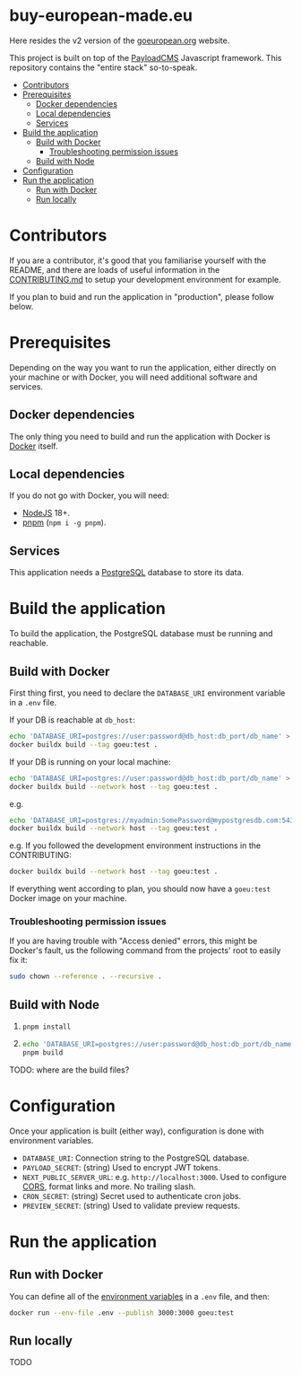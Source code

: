 # buy-european-made.eu

Here resides the v2 version of the [goeuropean.org](https://www.goeuropean.org)
website.

This project is built on top of the [PayloadCMS](https://payloadcms.com/) Javascript framework.
This repository contains the "entire stack" so-to-speak.

<!--toc:start-->

- [Contributors](#contributors)
- [Prerequisites](#prerequisites)
  - [Docker dependencies](#docker-dependencies)
  - [Local dependencies](#local-dependencies)
  - [Services](#services)
- [Build the application](#build-the-application)
  - [Build with Docker](#build-with-docker)
    - [Troubleshooting permission issues](#troubleshooting-permission-issues)
  - [Build with Node](#build-with-node)
- [Configuration](#configuration)
- [Run the application](#run-the-application)
  - [Run with Docker](#run-with-docker)
  - [Run locally](#run-locally)
  <!--toc:end-->

# Contributors

If you are a contributor, it's good that you familiarise yourself with the
README, and there are loads of useful information in the
[CONTRIBUTING.md](./CONTRIBUTING.md) to setup your development environment for
example.

If you plan to buid and run the application in "production", please follow below.

# Prerequisites

Depending on the way you want to run the application, either directly on your
machine or with Docker, you will need additional software and services.

## Docker dependencies

The only thing you need to build and run the application with Docker is [Docker](https://docs.docker.com) itself.

## Local dependencies

If you do not go with Docker, you will need:

- [NodeJS](https://nodejs.org/en/download) 18+.
- [pnpm](https://pnpm.io/) (`npm i -g pnpm`).

## Services

This application needs a [PostgreSQL](https://www.postgresql.org) database to store its data.

# Build the application

To build the application, the PostgreSQL database must be running and reachable.

## Build with Docker

First thing first, you need to declare the `DATABASE_URI` environment variable
in a `.env` file.

If your DB is reachable at `db_host`:

```sh
echo 'DATABASE_URI=postgres://user:password@db_host:db_port/db_name' > .env
docker buildx build --tag goeu:test .
```

If your DB is running on your local machine:

```sh
echo 'DATABASE_URI=postgres://user:password@db_host:db_port/db_name' > .env
docker buildx build --network host --tag goeu:test .
```

e.g.

```sh
echo 'DATABASE_URI=postgres://myadmin:SomePassword@mypostgresdb.com:5432/goeuropean' > .env
docker buildx build --network host --tag goeu:test .
```

e.g. If you followed the development environment instructions in the CONTRIBUTING:

```sh
docker buildx build --network host --tag goeu:test .
```

If everything went according to plan, you should now have a `goeu:test` Docker image on your machine.

### Troubleshooting permission issues

If you are having trouble with "Access denied" errors, this might be Docker's fault, us the following command from the projects' root to easily fix it:

```sh
sudo chown --reference . --recursive .
```

## Build with Node

1. `pnpm install`
1. ```sh
   echo 'DATABASE_URI=postgres://user:password@db_host:db_port/db_name' > .env
   pnpm build
   ```

TODO: where are the build files?

# Configuration

Once your application is built (either way), configuration is done with environment variables.

- `DATABASE_URI`: Connection string to the PostgreSQL database.
- `PAYLOAD_SECRET`: (string) Used to encrypt JWT tokens.
- `NEXT_PUBLIC_SERVER_URL`: e.g. `http://localhost:3000`. Used to configure
  [CORS](https://developer.mozilla.org/fr/docs/Web/HTTP/Guides/CORS), format
  links and more. No trailing slash.
- `CRON_SECRET`: (string) Secret used to authenticate cron jobs.
- `PREVIEW_SECRET`: (string) Used to validate preview requests.

# Run the application

## Run with Docker

You can define all of the [environment variables](#Configuration) in a `.env` file, and then:

```sh
docker run --env-file .env --publish 3000:3000 goeu:test
```

## Run locally

TODO
